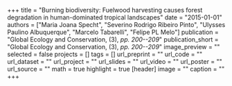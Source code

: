 +++
title = "Burning biodiversity: Fuelwood harvesting causes forest degradation in human-dominated tropical landscapes"
date = "2015-01-01"
authors = ["Maria Joana Specht", "Severino Rodrigo Ribeiro Pinto", "Ulysses Paulino Albuquerque", "Marcelo Tabarelli", "Felipe PL Melo"]
publication = "Global Ecology and Conservation, (3), _pp. 200--209_"
publication_short = "Global Ecology and Conservation, (3), _pp. 200--209_"
image_preview = ""
selected = false
projects = []
tags = []
url_preprint = ""
url_code = ""
url_dataset = ""
url_project = ""
url_slides = ""
url_video = ""
url_poster = ""
url_source = ""
math = true
highlight = true
[header]
image = ""
caption = ""
+++
